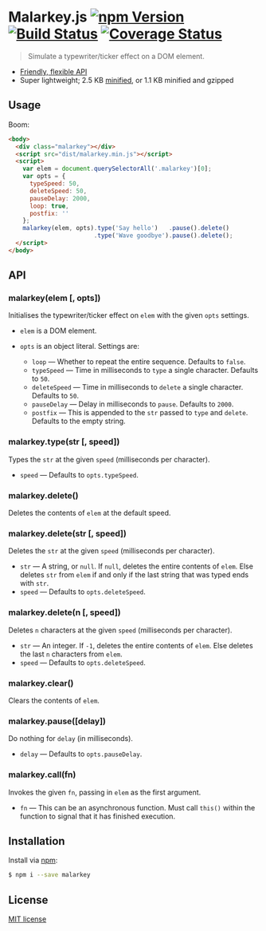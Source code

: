 # Malarkey.js [![npm Version](http://img.shields.io/npm/v/malarkey.svg?style=flat)](https://www.npmjs.org/package/malarkey) [![Build Status](https://img.shields.io/travis/yuanqing/malarkey.svg?style=flat)](https://travis-ci.org/yuanqing/malarkey) [![Coverage Status](https://img.shields.io/coveralls/yuanqing/malarkey.svg?style=flat)](https://coveralls.io/r/yuanqing/malarkey)

> Simulate a typewriter/ticker effect on a DOM element.

- [Friendly, flexible API](#api)
- Super lightweight; 2.5 KB [minified](https://github.com/yuanqing/malarkey/blob/master/dist/malarkey.min.js), or 1.1 KB minified and gzipped

## Usage

Boom:

```html
<body>
  <div class="malarkey"></div>
  <script src="dist/malarkey.min.js"></script>
  <script>
    var elem = document.querySelectorAll('.malarkey')[0];
    var opts = {
      typeSpeed: 50,
      deleteSpeed: 50,
      pauseDelay: 2000,
      loop: true,
      postfix: ''
    };
    malarkey(elem, opts).type('Say hello')   .pause().delete()
                        .type('Wave goodbye').pause().delete();
  </script>
</body>
```

## API

### malarkey(elem [, opts])

Initialises the typewriter/ticker effect on `elem` with the given `opts` settings.

- `elem` is a DOM element.

- `opts` is an object literal. Settings are:
  - `loop` &mdash; Whether to repeat the entire sequence. Defaults to `false`.
  - `typeSpeed` &mdash; Time in milliseconds to `type` a single character. Defaults to `50`.
  - `deleteSpeed` &mdash; Time in milliseconds to `delete` a single character. Defaults to `50`.
  - `pauseDelay` &mdash; Delay in milliseconds to `pause`. Defaults to `2000`.
  - `postfix` &mdash; This is appended to the `str` passed to `type` and `delete`. Defaults to the empty string.

### malarkey.type(str [, speed])

Types the `str` at the given `speed` (milliseconds per character).

- `speed` &mdash; Defaults to `opts.typeSpeed`.

### malarkey.delete()

Deletes the contents of `elem` at the default speed.

### malarkey.delete(str [, speed])

Deletes the `str` at the given `speed` (milliseconds per character).

- `str` &mdash; A string, or `null`. If `null`, deletes the entire contents of `elem`. Else deletes `str` from `elem` if and only if the last string that was typed ends with `str`.
- `speed` &mdash; Defaults to `opts.deleteSpeed`.

### malarkey.delete(n [, speed])

Deletes `n` characters at the given `speed` (milliseconds per character).

- `str` &mdash; An integer. If `-1`, deletes the entire contents of `elem`. Else deletes the last `n` characters from `elem`.
- `speed` &mdash; Defaults to `opts.deleteSpeed`.

### malarkey.clear()

Clears the contents of `elem`.

### malarkey.pause([delay])

Do nothing for `delay` (in milliseconds).

- `delay` &mdash; Defaults to `opts.pauseDelay`.

### malarkey.call(fn)

Invokes the given `fn`, passing in `elem` as the first argument.

- `fn` &mdash; This can be an asynchronous function. Must call `this()` within the function to signal that it has finished execution.

## Installation

Install via [npm](https://www.npmjs.org/package/malarkey):

```bash
$ npm i --save malarkey
```

## License

[MIT license](https://github.com/yuanqing/malarkey/blob/master/LICENSE)

